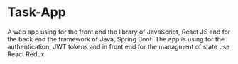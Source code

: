 # Task-App

A web app using for the front end the library of JavaScript, React JS and for the back end the framework of Java, Spring Boot. The app is using for the authentication, JWT tokens and in front end for the managment of state use React Redux.
